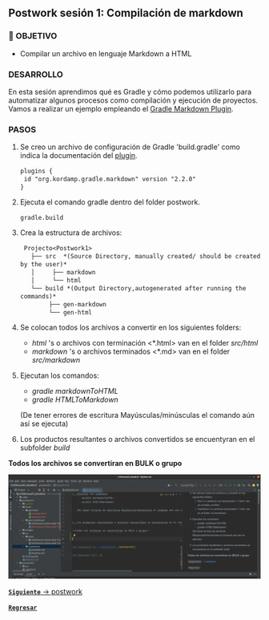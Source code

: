 ## Postwork sesión 1: Compilación de markdown

### 🎯 OBJETIVO

- Compilar un archivo en lenguaje Markdown a HTML

### DESARROLLO

En esta sesión aprendimos qué es Gradle y cómo podemos utilizarlo para automatizar algunos procesos como compilación y ejecución
de proyectos. Vamos a realizar un ejemplo empleando el [Gradle Markdown Plugin](https://github.com/kordamp/markdown-gradle-plugin).

### PASOS

1. Se creo un archivo de configuración de Gradle 'build.gradle' como indica la documentación del
[plugin](https://github.com/kordamp/markdown-gradle-plugin).
   ```
   plugins {
    id "org.kordamp.gradle.markdown" version "2.2.0"
   }
   ```

2. Ejecuta el comando gradle dentro del folder postwork.
   ``` 
   gradle.build
   ```

3. Crea la estructura de archivos:
   ```
    Projecto<Postwork1>    
      ├── src  *(Source Directory, manually created/ should be created by the user)*
      │     ├── markdown
      │     └── html
      └── build *(Output Directory,autogenerated after running the commands)*
           ├── gen-markdown
           └── gen-html
   ```

4. Se colocan todos los archivos a convertir en los siguientes folders:
   - *html* 's o archivos con terminación <*.html> van en el folder *src/html*
   - *markdown* 's o archivos terminados <*.md>   van en el folder *src/markdown*
   
5. Ejecutan los comandos:
    - *gradle markdownToHTML*
    - *gradle HTMLToMarkdown*
    
   (De tener errores de escritura Mayúsculas/minúsculas el comando aún así se ejecuta)

6. Los productos resultantes o archivos convertidos se encuentyran en el subfolder *build*

**Todos los archivos se convertiran en BULK o grupo**

   ![Archivos Convertidos](images/postwork1Solved.png)

[**`Siguiente`** -> postwork](../postwork2/)

[**`Regresar`**](../)